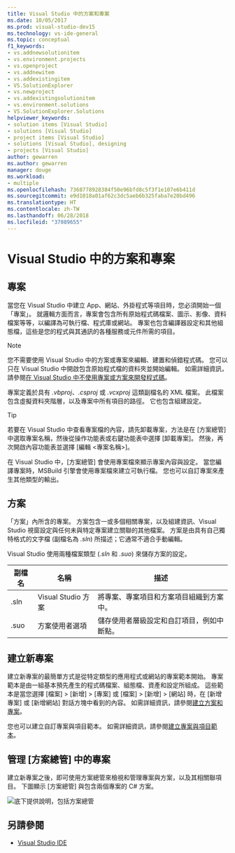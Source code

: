 ```yaml
---
title: Visual Studio 中的方案和專案
ms.date: 10/05/2017
ms.prod: visual-studio-dev15
ms.technology: vs-ide-general
ms.topic: conceptual
f1_keywords:
- vs.addnewsolutionitem
- vs.environment.projects
- vs.openproject
- vs.addnewitem
- vs.addexistingitem
- VS.SolutionExplorer
- vs.newproject
- vs.addexistingsolutionitem
- vs.environment.solutions
- VS.SolutionExplorer.Solutions
helpviewer_keywords:
- solution items [Visual Studio]
- solutions [Visual Studio]
- project items [Visual Studio]
- solutions [Visual Studio], designing
- projects [Visual Studio]
author: gewarren
ms.author: gewarren
manager: douge
ms.workload:
- multiple
ms.openlocfilehash: 7368778928384f50e96bfd8c5f3f1e107e6b411d
ms.sourcegitcommit: e9d1018a01af62c3dc5aeb6b325faba7e20bd496
ms.translationtype: HT
ms.contentlocale: zh-TW
ms.lasthandoff: 06/28/2018
ms.locfileid: "37089655"
---
```

# <a name="solutions-and-projects-in-visual-studio"></a>Visual Studio 中的方案和專案

## <a name="projects"></a>專案

當您在 Visual Studio 中建立 App、網站、外掛程式等項目時，您必須開始一個「專案」。 就邏輯方面而言，專案會包含所有原始程式碼檔案、圖示、影像、資料檔案等等，以編譯為可執行檔、程式庫或網站。 專案也包含編譯器設定和其他組態檔，這些是您的程式與其通訊的各種服務或元件所需的項目。

> [!NOTE]
> 您不需要使用 Visual Studio 中的方案或專案來編輯、建置和偵錯程式碼。 您可以只在 Visual Studio 中開啟包含原始程式檔的資料夾並開始編輯。 如需詳細資訊，請參閱[在 Visual Studio 中不使用專案或方案來開發程式碼](../ide/develop-code-in-visual-studio-without-projects-or-solutions.md)。

專案定義於具有 *.vbproj*、*.csproj* 或 *.vcxproj* 這類副檔名的 XML 檔案。 此檔案包含虛擬資料夾階層，以及專案中所有項目的路徑。 它也包含組建設定。

> [!TIP]
> 若要在 Visual Studio 中查看專案檔的內容，請先卸載專案，方法是在 [方案總管] 中選取專案名稱，然後從操作功能表或右鍵功能表中選擇 [卸載專案]。 然後，再次開啟內容功能表並選擇 [編輯 \<專案名稱\>]。

在 Visual Studio 中，[方案總管] 會使用專案檔來顯示專案內容與設定。 當您編譯專案時，MSBuild 引擎會使用專案檔來建立可執行檔。 您也可以自訂專案來產生其他類型的輸出。

## <a name="solutions"></a>方案

「方案」內所含的專案。 方案包含一或多個相關專案，以及組建資訊、Visual Studio 視窗設定與任何未與特定專案建立關聯的其他檔案。 方案是由具有自己獨特格式的文字檔 (副檔名為 *.sln*) 所描述；它通常不適合手動編輯。

Visual Studio 使用兩種檔案類型 (*.sln* 和 *.suo*) 來儲存方案的設定。

|副檔名|名稱|描述|
|---------------|----------|-----------------|
|.sln|Visual Studio 方案|將專案、專案項目和方案項目組織到方案中。|
|.suo|方案使用者選項|儲存使用者層級設定和自訂項目，例如中斷點。|

## <a name="create-new-projects"></a>建立新專案

建立新專案的最簡單方式是從特定類型的應用程式或網站的專案範本開始。 專案範本是由一組基本預先產生的程式碼檔案、組態檔、資產和設定所組成。 這些範本是當您選擇 [檔案] > [新增] > [專案] 或 [檔案] > [新增] > [網站] 時，在 [新增專案] 或 [新增網站] 對話方塊中看到的內容。 如需詳細資訊，請參閱[建立方案和專案](../ide/creating-solutions-and-projects.md)。

您也可以建立自訂專案與項目範本。 如需詳細資訊，請參閱[建立專案與項目範本](../ide/creating-project-and-item-templates.md)。

## <a name="manage-projects-in-solution-explorer"></a>管理 [方案總管] 中的專案

建立新專案之後，即可使用方案總管來檢視和管理專案與方案，以及其相關聯項目。 下圖顯示 [方案總管] 與包含兩個專案的 C# 方案。

![底下提供說明，包括方案總管](../ide/media/vs2015_solution_explorer.png)

## <a name="see-also"></a>另請參閱

- [Visual Studio IDE](../ide/visual-studio-ide.md)